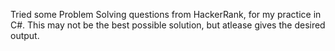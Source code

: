 Tried some Problem Solving questions from HackerRank, for my practice in C#. This may not be the best possible solution, 
but atlease gives the desired output.

